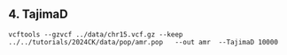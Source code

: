
## 4. TajimaD 
`vcftools --gzvcf ../data/chr15.vcf.gz --keep  ../../tutorials/2024CK/data/pop/amr.pop   --out amr  --TajimaD 10000`
